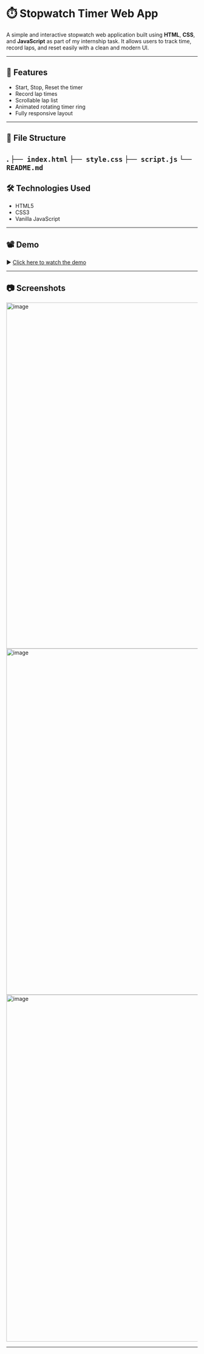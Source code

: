 # ⏱️ Stopwatch Timer Web App

A simple and interactive stopwatch web application built using **HTML**, **CSS**, and **JavaScript** as part of my internship task. It allows users to track time, record laps, and reset easily with a clean and modern UI.

---

## 🚀 Features

- Start, Stop, Reset the timer
- Record lap times
- Scrollable lap list
- Animated rotating timer ring
- Fully responsive layout

---
## 📁 File Structure
.
```├── index.html```
```├── style.css```
```├── script.js```
```└── README.md```
---

## 🛠️ Technologies Used

- HTML5
- CSS3
- Vanilla JavaScript
---

## 📽️ Demo

▶️ [Click here to watch the demo](https://drive.google.com/file/d/1nQF7_gWZBjf0aLAbmmMnohyhl39nw3nr/view?usp=sharing)

---

## 📷 Screenshots
<img width="1899" height="908" alt="image" src="https://github.com/user-attachments/assets/93bf59ef-9f9e-4ff9-ab1f-75f6d86512d3" />

<img width="1900" height="908" alt="image" src="https://github.com/user-attachments/assets/5f00470f-f373-4506-bcaa-da6205e5b236" />

<img width="1902" height="910" alt="image" src="https://github.com/user-attachments/assets/241fe7ac-7582-48fb-9dd3-eb732cea7660" />

---


